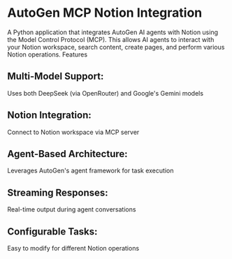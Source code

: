 # AutoGen MCP Notion Integration

A Python application that integrates AutoGen AI agents with Notion using the Model Control Protocol (MCP). This allows AI agents to interact with your Notion workspace, search content, create pages, and perform various Notion operations.
Features

## Multi-Model Support: 
Uses both DeepSeek (via OpenRouter) and Google's Gemini models

## Notion Integration: 
Connect to Notion workspace via MCP server

## Agent-Based Architecture: 
Leverages AutoGen's agent framework for task execution

## Streaming Responses: 
Real-time output during agent conversations

## Configurable Tasks: 
Easy to modify for different Notion operations
